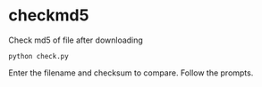 # checkmd5
Check md5 of file after downloading

```python check.py```

Enter the filename and checksum to compare. Follow the prompts.
